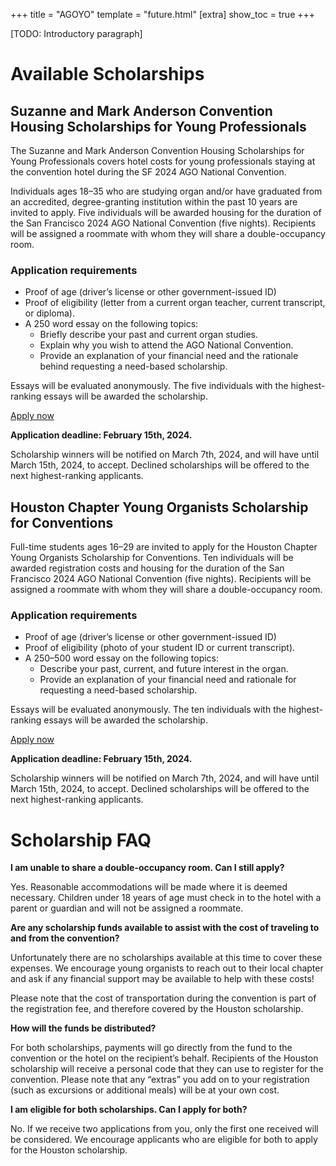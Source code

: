 +++
title = "AGOYO"
template = "future.html"
[extra]
show_toc = true
+++

[TODO: Introductory paragraph]

# Available Scholarships

## Suzanne and Mark Anderson Convention Housing Scholarships for Young Professionals

The Suzanne and Mark Anderson Convention Housing Scholarships for Young Professionals
covers hotel costs for young professionals staying at the convention hotel during the SF 2024 AGO National Convention. 

Individuals ages 18–35 who are studying organ and/or have graduated from an accredited, degree-granting institution within the past 10 years are invited to apply. Five individuals will be awarded housing for the duration of the San Francisco 2024 AGO National Convention (five nights). Recipients will be assigned a roommate with whom they will share a double-occupancy room.

### Application requirements

* Proof of age (driver’s license or other government-issued ID)
* Proof of eligibility (letter from a current organ teacher, current transcript, or diploma).
* A 250 word essay on the following topics:
    * Briefly describe your past and current organ studies.
    * Explain why you wish to attend the AGO National Convention.
    * Provide an explanation of your financial need and the rationale behind requesting a need-based scholarship.

Essays will be evaluated anonymously. The five individuals with the highest-ranking essays will be awarded the scholarship.

<div class="apply-now-box">
<a class="fancy-button" href="" rel="external">Apply now</a>

**Application deadline: February 15th, 2024.**

</div>



Scholarship winners will be notified on March 7th, 2024, and will have until March 15th, 2024, to accept. Declined scholarships will be offered to the next highest-ranking applicants.

## Houston Chapter Young Organists Scholarship for Conventions

Full-time students ages 16–29 are invited to apply for the Houston Chapter Young Organists Scholarship for Conventions. Ten individuals will be awarded registration costs and housing for the duration of the San Francisco 2024 AGO National Convention (five nights). Recipients will be assigned a roommate with whom they will share a double-occupancy room.

### Application requirements

* Proof of age (driver’s license or other government-issued ID)
* Proof of eligibility (photo of your student ID or current transcript).
* A 250–500 word essay on the following topics:
    * Describe your past, current, and future interest in the organ.
    * Provide an explanation of your financial need and rationale for requesting a need-based scholarship.

Essays will be evaluated anonymously. The ten individuals with the highest-ranking essays will be awarded the scholarship.

<div class="apply-now-box">
<a class="fancy-button" href="" rel="external">Apply now</a>

**Application deadline: February 15th, 2024.**

</div>

Scholarship winners will be notified on March 7th, 2024, and will have until March 15th, 2024, to accept. Declined scholarships will be offered to the next highest-ranking applicants.

# Scholarship FAQ

**I am unable to share a double-occupancy room. Can I still apply?**

Yes. Reasonable accommodations will be made where it is deemed necessary. Children under 18 years of age must check in to the hotel with a parent or guardian and will not be assigned a roommate.

**Are any scholarship funds available to assist with the cost of traveling to and from the convention?**

Unfortunately there are no scholarships available at this time to cover these expenses. We encourage young organists to reach out to their local chapter and ask if any financial support may be available to help with these costs!

Please note that the cost of transportation during the convention is part of the registration fee, and therefore covered by the Houston scholarship.

**How will the funds be distributed?**

For both scholarships, payments will go directly from the fund to the convention or the hotel on the recipient’s behalf. Recipients of the Houston scholarship will receive a personal code that they can use to register for the convention. Please note that any “extras” you add on to your registration (such as excursions or additional meals) will be at your own cost.

**I am eligible for both scholarships. Can I apply for both?**

No. If we receive two applications from you, only the first one received will be considered. We encourage applicants who are eligible for both to apply for the Houston scholarship.

